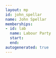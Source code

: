 ```yaml
---
layout: mp
id: john_spellar
name: John Spellar
memberships:
- id: lab
  name: Labour Party
  start: 
  end: 
autogenerated: true
---
```

